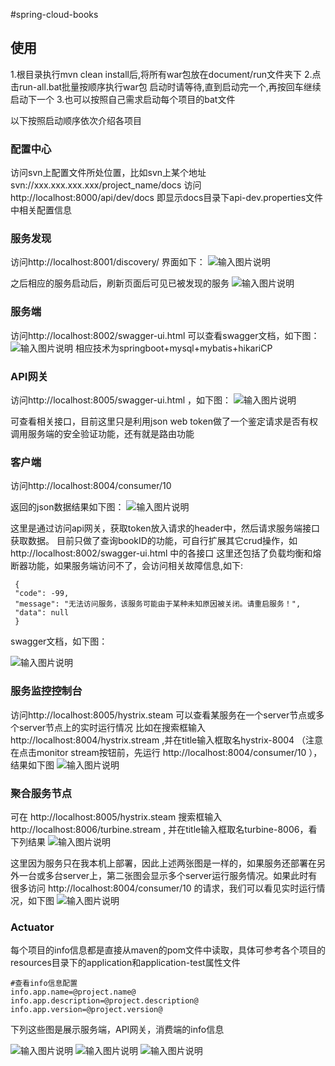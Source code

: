 #spring-cloud-books
## **使用**

1.根目录执行mvn clean install后,将所有war包放在document/run文件夹下
2.点击run-all.bat批量按顺序执行war包
启动时请等待,直到启动完一个,再按回车继续启动下一个
3.也可以按照自己需求启动每个项目的bat文件

以下按照启动顺序依次介绍各项目

### **配置中心**

访问svn上配置文件所处位置，比如svn上某个地址
svn://xxx.xxx.xxx.xxx/project_name/docs
访问 http://localhost:8000/api/dev/docs
即显示docs目录下api-dev.properties文件中相关配置信息

### **服务发现**

访问http://localhost:8001/discovery/
界面如下：
![输入图片说明](http://git.oschina.net/uploads/images/2016/1121/181013_db44c0d2_43183.jpeg "在这里输入图片标题")

之后相应的服务启动后，刷新页面后可见已被发现的服务
![输入图片说明](http://git.oschina.net/uploads/images/2016/1123/094700_ac4d9ecb_43183.jpeg "在这里输入图片标题")

### **服务端**

访问http://localhost:8002/swagger-ui.html
可以查看swagger文档，如下图：
![输入图片说明](http://git.oschina.net/uploads/images/2016/1121/181042_2d280d46_43183.jpeg "在这里输入图片标题")
相应技术为springboot+mysql+mybatis+hikariCP

### **API网关**

访问http://localhost:8005/swagger-ui.html ，如下图：
![输入图片说明](http://git.oschina.net/uploads/images/2016/1123/101922_61f72a16_43183.jpeg "在这里输入图片标题")

可查看相关接口，目前这里只是利用json web token做了一个鉴定请求是否有权调用服务端的安全验证功能，还有就是路由功能

### **客户端**

访问http://localhost:8004/consumer/10

返回的json数据结果如下图：
![输入图片说明](http://git.oschina.net/uploads/images/2016/1123/102304_d351bed6_43183.jpeg "在这里输入图片标题")

这里是通过访问api网关，获取token放入请求的header中，然后请求服务端接口获取数据。
目前只做了查询bookID的功能，可自行扩展其它crud操作，如 http://localhost:8002/swagger-ui.html 中的各接口
这里还包括了负载均衡和熔断器功能，如果服务端访问不了，会访问相关故障信息,如下:
​    
   ```
    {
    "code": -99,
    "message": "无法访问服务，该服务可能由于某种未知原因被关闭。请重启服务！",
    "data": null
    }
```

swagger文档，如下图：

![输入图片说明](http://git.oschina.net/uploads/images/2016/1123/101906_41ee44ef_43183.jpeg "在这里输入图片标题")

### **服务监控控制台**

访问http://localhost:8005/hystrix.steam
可以查看某服务在一个server节点或多个server节点上的实时运行情况
比如在搜索框输入 http://localhost:8004/hystrix.stream ,并在title输入框取名hystrix-8004
（注意在点击monitor stream按钮前，先运行 http://localhost:8004/consumer/10 ），结果如下图
![输入图片说明](http://git.oschina.net/uploads/images/2016/1123/094900_506a714c_43183.jpeg "在这里输入图片标题")

### **聚合服务节点**

可在 http://localhost:8005/hystrix.steam 搜索框输入 http://localhost:8006/turbine.stream ,
并在title输入框取名turbine-8006，看下列结果
![输入图片说明](http://git.oschina.net/uploads/images/2016/1123/094949_b4459472_43183.jpeg "在这里输入图片标题")


这里因为服务只在我本机上部署，因此上述两张图是一样的，如果服务还部署在另外一台或多台server上，第二张图会显示多个server运行服务情况。如果此时有很多访问 http://localhost:8004/consumer/10 的请求，我们可以看见实时运行情况，如下图
![输入图片说明](http://git.oschina.net/uploads/images/2016/1123/095115_0092d6cc_43183.jpeg "在这里输入图片标题")


### **Actuator**

每个项目的info信息都是直接从maven的pom文件中读取，具体可参考各个项目的resources目录下的application和application-test属性文件

```
#查看info信息配置
info.app.name=@project.name@
info.app.description=@project.description@
info.app.version=@project.version@
```

下列这些图是展示服务端，API网关，消费端的info信息

![输入图片说明](http://git.oschina.net/uploads/images/2016/1123/102852_06e87b19_43183.jpeg "服务端")
![输入图片说明](http://git.oschina.net/uploads/images/2016/1123/102908_3eb87ba2_43183.jpeg "API网关")
![输入图片说明](http://git.oschina.net/uploads/images/2016/1123/103141_a10b809a_43183.jpeg "消费端")
